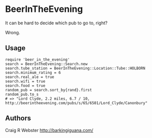 # BeerInTheEvening

It can be hard to decide which pub to go to, right?

Wrong.


## Usage

    require 'beer_in_the_evening'
    search = BeerInTheEvening::Search.new
    search.tube_station = BeerInTheEvening::Location::Tube::HOLBORN
    search.minimum_rating = 6
    search.real_ale = true
    search.wifi = true
    search.food = true
    random_pub = search.sort_by{rand}.first
    random_pub.to_s
    # => "Lord Clyde, 2.2 miles, 6.7 / 10, http://beerintheevening.com/pubs/s/65/6501/Lord_Clyde/Canonbury"


## Authors

Craig R Webster <http://barkingiguana.com/>
